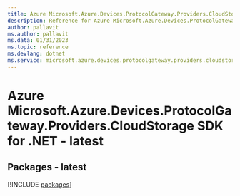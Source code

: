 ```yaml
---
title: Azure Microsoft.Azure.Devices.ProtocolGateway.Providers.CloudStorage SDK for .NET
description: Reference for Azure Microsoft.Azure.Devices.ProtocolGateway.Providers.CloudStorage SDK for .NET
author: pallavit
ms.author: pallavit
ms.data: 01/31/2023
ms.topic: reference
ms.devlang: dotnet
ms.service: microsoft.azure.devices.protocolgateway.providers.cloudstorage
---
```

# Azure Microsoft.Azure.Devices.ProtocolGateway.Providers.CloudStorage SDK for .NET - latest
## Packages - latest
[!INCLUDE [packages](microsoft.azure.devices.protocolgateway.providers.cloudstorage-index.md)]